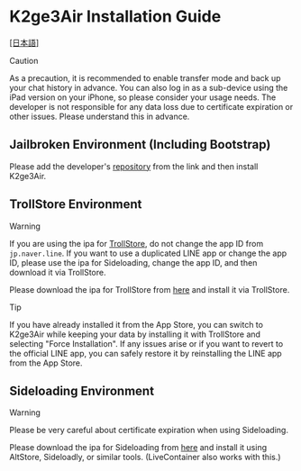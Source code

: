 # K2ge3Air Installation Guide
[[日本語]](README_ja.md)

> [!CAUTION]
> As a precaution, it is recommended to enable transfer mode and back up your chat history in advance. You can also log in as a sub-device using the iPad version on your iPhone, so please consider your usage needs. The developer is not responsible for any data loss due to certificate expiration or other issues. Please understand this in advance.

## Jailbroken Environment (Including Bootstrap)
Please add the developer's [repository](https://m4fn3.github.io/repo/index.html) from the link and then install K2ge3Air.

## TrollStore Environment
> [!WARNING]
> If you are using the ipa for [TrollStore](https://ios.cfw.guide/installing-trollstore/), do not change the app ID from `jp.naver.line`. If you want to use a duplicated LINE app or change the app ID, please use the ipa for Sideloading, change the app ID, and then download it via TrollStore.

Please download the ipa for TrollStore from [here](https://github.com/m4fn3/K2ge3Air_docs/releases/tag/TrollStore) and install it via TrollStore.
> [!TIP]
> If you have already installed it from the App Store, you can switch to K2ge3Air while keeping your data by installing it with TrollStore and selecting "Force Installation".
> If any issues arise or if you want to revert to the official LINE app, you can safely restore it by reinstalling the LINE app from the App Store.

## Sideloading Environment
> [!WARNING]
> Please be very careful about certificate expiration when using Sideloading.

Please download the ipa for Sideloading from [here](https://github.com/m4fn3/K2ge3Air_docs/releases/tag/Sideloading) and install it using AltStore, Sideloadly, or similar tools. (LiveContainer also works with this.)


